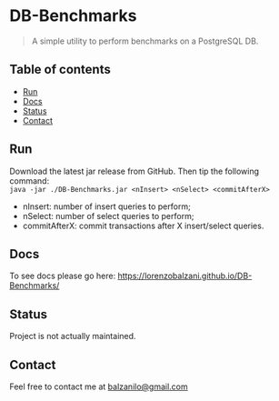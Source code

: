 # DB-Benchmarks
> A simple utility to perform benchmarks on a PostgreSQL DB.

## Table of contents
* [Run](#run)
* [Docs](#docs)
* [Status](#status)
* [Contact](#contact)

## Run
Download the latest jar release from GitHub. Then tip the following command:\
`java -jar ./DB-Benchmarks.jar <nInsert> <nSelect> <commitAfterX>`
* nInsert: number of insert queries to perform;
* nSelect: number of select queries to perform;
* commitAfterX: commit transactions after X insert/select queries.

## Docs
To see docs please go here: https://lorenzobalzani.github.io/DB-Benchmarks/

## Status
Project is not actually maintained.

## Contact
Feel free to contact me at balzanilo@gmail.com
